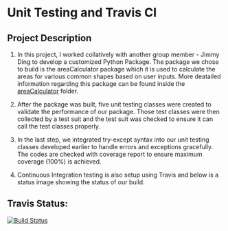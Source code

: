 # Unit Testing and Travis CI

## Project Description
1. In this project, I worked collatively with another group member - Jimmy Ding to develop a customized Python Package. The package we chose to build is the areaCalculator package which it is used to calculate the areas for various common shapes based on user inputs. More deatailed information regarding this package can be found inside the [areaCalculator](https://github.com/qyzqyz1/Data-Science-Portfolio/tree/master/Software%20Engineering%20Projects/Building%20Python%20packages%20and%20Unit%20Testing/areaCalculator) folder.

2. After the package was built, five unit testing classes were created to validate the performance of our package. Those test classes were then collected by a test suit and the test suit was checked to ensure it can call the test classes properly.

3. In the last step, we integrated try-except syntax into our unit testing classes developed earlier to handle errors and exceptions gracefully. The codes are checked with coverage report to ensure maximum coverage (100%) is achieved. 

4. Continuous Integration testing is also setup using Travis and below is a status image showing the status of our build.

## Travis Status:
[![Build Status](https://travis-ci.org/qyzqyz1/DATA-533-lab-4-Tom-Jimmy-.svg?branch=jimmy)](https://travis-ci.org/qyzqyz1/DATA-533-lab-4-Tom-Jimmy-)

